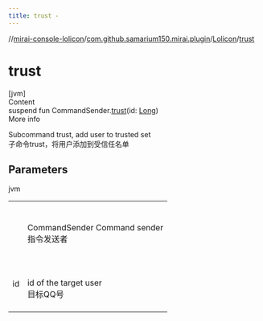 ```yaml
---
title: trust -
---
```

//[mirai-console-lolicon](../../../index.md)/[com.github.samarium150.mirai.plugin](../index.md)/[Lolicon](index.md)/[trust](trust.md)



# trust  
[jvm]  
Content  
suspend fun CommandSender.[trust](trust.md)(id: [Long](https://kotlinlang.org/api/latest/jvm/stdlib/kotlin/-long/index.html))  
More info  


Subcommand trust, add user to trusted set <br> 子命令trust，将用户添加到受信任名单



## Parameters  
  
jvm  
  
| | |
|---|---|
| <a name="com.github.samarium150.mirai.plugin/Lolicon/trust/net.mamoe.mirai.console.command.CommandSender#kotlin.Long/PointingToDeclaration/"></a><receiver>| <a name="com.github.samarium150.mirai.plugin/Lolicon/trust/net.mamoe.mirai.console.command.CommandSender#kotlin.Long/PointingToDeclaration/"></a><br><br>CommandSender Command sender <br> 指令发送者<br><br>|
| <a name="com.github.samarium150.mirai.plugin/Lolicon/trust/net.mamoe.mirai.console.command.CommandSender#kotlin.Long/PointingToDeclaration/"></a>id| <a name="com.github.samarium150.mirai.plugin/Lolicon/trust/net.mamoe.mirai.console.command.CommandSender#kotlin.Long/PointingToDeclaration/"></a><br><br>id of the target user <br> 目标QQ号<br><br>|
  
  



